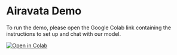 # Airavata Demo
To run the demo, please open the Google Colab link containing the instructions to set up and chat with our model.

[![Open in Colab](https://colab.research.google.com/assets/colab-badge.svg)](https://colab.research.google.com/github/AI4Bharat/IndicInstruct/blob/main/demo/airavata_system.ipynb)
